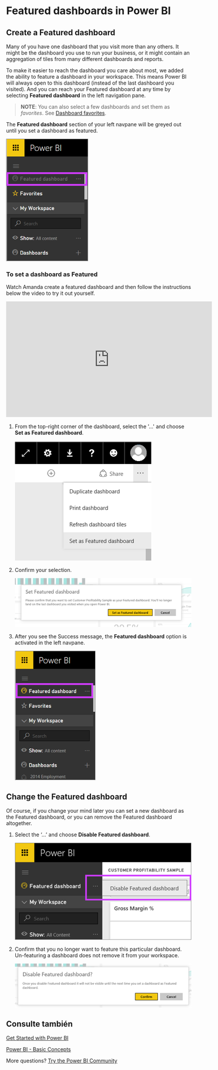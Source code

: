 <properties
   pageTitle="Featured dashboards in Power BI"
   description="Documentation on how to create a Featured dashboard in Power BI"
   services="powerbi"
   documentationCenter=""
   authors="mihart"
   manager="mblythe"
   backup=""
   editor=""
   tags=""
   featuredVideoId="6aTiAK-oiJ8"
   qualityFocus="no"
   qualityDate=""/>

<tags
   ms.service="powerbi"
   ms.devlang="NA"
   ms.topic="article"
   ms.tgt_pltfrm="NA"
   ms.workload="powerbi"
   ms.date="08/25/2016"
   ms.author="mihart"/>

# Featured dashboards in Power BI

## Create a Featured dashboard

Many of you have one dashboard that you visit more than any others.  It might be the dashboard you use to run your business, or it might contain an aggregation of tiles from many different dashboards and reports.

To make it easier to reach the dashboard you care about most, we added the ability to feature a dashboard in your workspace. This means Power BI will always open to this dashboard (instead of the last dashboard you visited).  And you can reach your Featured dashboard at any time by selecting  <bpt id="p1">**</bpt>Featured dashboard<ept id="p1">**</ept> in the left navigation pane.

><bpt id="p1">**</bpt>NOTE<ept id="p1">**</ept>: You can also select a few dashboards and set them as <bpt id="p2">*</bpt>favorites<ept id="p2">*</ept>. See <bpt id="p1">[</bpt>Dashboard favorites<ept id="p1">](powerbi-service-favorite-dashboards.md)</ept>.


The <bpt id="p1">**</bpt>Featured dashboard<ept id="p1">**</ept> section of your left navpane will be greyed out until you set a dashboard as featured.

![](media/powerbi-service-featured-dashboards/featured-on-navpane2new.png)

### To set a dashboard as <bpt id="p1">**</bpt>Featured<ept id="p1">**</ept>

Watch Amanda create a featured dashboard and then follow the instructions below the video to try it out yourself.

<iframe width="560" height="315" src="https://www.youtube.com/embed/7-gQWhUZSsk" frameborder="0" allowfullscreen></iframe>


1. From the top-right corner of the dashboard, select the '...' and choose <bpt id="p1">**</bpt>Set as Featured dashboard<ept id="p1">**</ept>.

    ![](media/powerbi-service-featured-dashboards/featured-dropdown2.png)

2. Confirm your selection.

    ![](media/powerbi-service-featured-dashboards/confirm-featured.png)

3. After you see the Success message, the <bpt id="p1">**</bpt>Featured dashboard<ept id="p1">**</ept> option is activated in the left navpane.

    ![](media/powerbi-service-featured-dashboards/featured-only2new.png)


## Change the Featured dashboard

Of course, if you change your mind later you can set a new dashboard as the Featured dashboard, or you can remove the Featured dashboard altogether.

1. Select the ‘…’ and choose <bpt id="p1">**</bpt>Disable Featured dashboard<ept id="p1">**</ept>.

    ![](media/powerbi-service-featured-dashboards/change-featured.png)

2. Confirm that you no longer want to feature this particular dashboard. Un-featuring a dashboard does not remove it from your workspace.  

    ![](media/powerbi-service-featured-dashboards/confirm-unfeature.png)

## Consulte también

[Get Started with Power BI](powerbi-service-get-started.md)

[Power BI - Basic Concepts](powerbi-service-basic-concepts.md)

More questions? [Try the Power BI Community](http://community.powerbi.com/)
